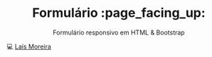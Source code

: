 <h1 align="center"> Formulário :page_facing_up:  </h1>
<p align="center"> Formulário responsivo em HTML &amp; Bootstrap  </p>

:computer: <a href="https://github.com/lais-mm">Laís Moreira </a></br>


